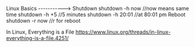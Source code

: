 Linux Basics
----------->
Shutdown
shutdown -h now		//now means same time
shutdown -h +5		//5 minutes
shutdown -h 20:01	//at 80:01 pm
Reboot
shutdown -r now		//r for reboot

In Linux, Everything is a File
https://www.linux.org/threads/in-linux-everything-is-a-file.4251/

